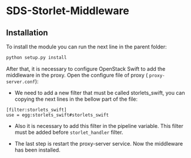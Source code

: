 # SDS-Storlet-Middleware

## Installation

To install the module you can run the next line in the parent folder:
```python
python setup.py install
```

After that, it is necessary to configure OpenStack Swift to add the middleware in the proxy. Open the configure file of proxy ( `proxy-server.conf`):

- We need to add a new filter that must be called storlets_swift, you can copying the next lines in the bellow part of the file:
```
[filter:storlets_swift]
use = egg:storlets_swift#storlets_swift
```
- Also it is necessary to add this filter in the pipeline variable. This filter must be
added before `storlet_handler` filter.

- The last step is restart the proxy-server service. Now the middleware has been installed.
